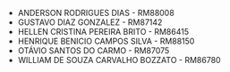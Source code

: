 - ANDERSON RODRIGUES DIAS - RM88008
- GUSTAVO DIAZ GONZALEZ - RM87142
- HELLEN CRISTINA PEREIRA BRITO - RM86415
- HENRIQUE BENICIO CAMPOS SILVA - RM88150
- OTÁVIO SANTOS DO CARMO - RM87075
- WILLIAM DE SOUZA CARVALHO BOZZATO - RM86780
